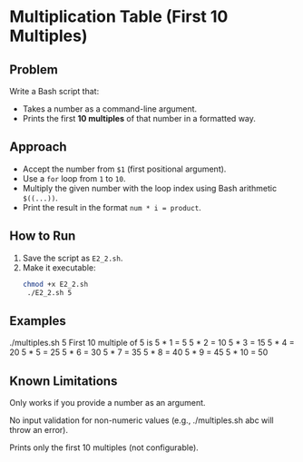 # Multiplication Table (First 10 Multiples)

## Problem
Write a Bash script that:
- Takes a number as a command-line argument.
- Prints the first **10 multiples** of that number in a formatted way.

## Approach
- Accept the number from `$1` (first positional argument).
- Use a `for` loop from `1` to `10`.
- Multiply the given number with the loop index using Bash arithmetic `$((...))`.
- Print the result in the format `num * i = product`.

## How to Run
1. Save the script as `E2_2.sh`.
2. Make it executable:
   ```bash
   chmod +x E2_2.sh
    ./E2_2.sh 5

## Examples
 ./multiples.sh 5
First 10 multiple of 5 is
5 * 1 = 5
5 * 2 = 10
5 * 3 = 15
5 * 4 = 20
5 * 5 = 25
5 * 6 = 30
5 * 7 = 35
5 * 8 = 40
5 * 9 = 45
5 * 10 = 50

## Known Limitations

Only works if you provide a number as an argument.

No input validation for non-numeric values (e.g., ./multiples.sh abc will throw an error).

Prints only the first 10 multiples (not configurable).